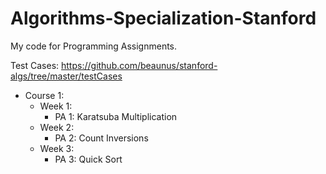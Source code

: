# Algorithms-Specialization-Stanford

My code for Programming Assignments.

Test Cases: https://github.com/beaunus/stanford-algs/tree/master/testCases

* Course 1:
  * Week 1:
     * PA 1: Karatsuba Multiplication
  * Week 2:
     * PA 2: Count Inversions 
  * Week 3:
     * PA 3: Quick Sort
      
